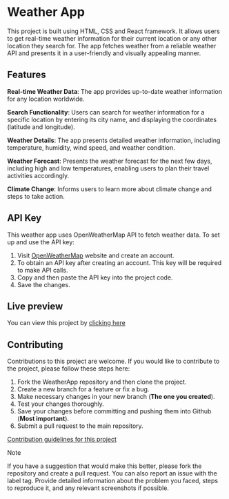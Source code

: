 # Weather App

This project is built using HTML, CSS and React framework. It allows users to get real-time weather information for their current location or any other location they search for. The app fetches weather from a reliable weather API and presents it in a user-friendly and visually appealing manner.

## Features

**Real-time Weather Data**: The app provides up-to-date weather information for any location worldwide.

**Search Functionality**: Users can search for weather information for a specific location by entering its city name, and displaying the coordinates (latitude and longitude).

**Weather Details**: The app presents detailed weather information, including temperature, humidity, wind speed, and weather condition.

**Weather Forecast**: Presents the weather forecast for the next few days, including high and low temperatures, enabling users to plan their travel activities accordingly.

**Climate Change**: Informs users to learn more about climate change and steps to take action.

## API Key

This weather app uses OpenWeatherMap API to fetch weather data. To set up and use the API key:

1. Visit [OpenWeatherMap](https://openweathermap.org/) website and create an account.
2. To obtain an API key after creating an account. This key will be required to make API calls.
3. Copy and then paste the API key into the project code.
4. Save the changes.

## Live preview

You can view this project by [clicking here](https://weather-app-two-peach.vercel.app/)

## Contributing

Contributions to this project are welcome. If you would like to contribute to the project, please follow these steps here:

1. Fork the WeatherApp repository and then clone the project.
2. Create a new branch for a feature or fix a bug.
3. Make necessary changes in your new branch (**The one you created**).
4. Test your changes thoroughly.
5. Save your changes before committing and pushing them into Github (**Most important**).
6. Submit a pull request to the main repository.

[Contribution guidelines for this project](CONTRIBUTING.md)

> [!NOTE]
> If you have a suggestion that would make this better, please fork the repository and create a pull request. You can also report an issue with the label tag. Provide detailed information about the problem you faced, steps to reproduce it, and any relevant screenshots if possible.
